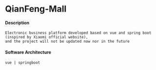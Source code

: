 # QianFeng-Mall

#### Description
```
Electronic business platform developed based on vue and spring boot (inspired by Xiaomi official website),  
and the project will not be updated now nor in the future
```

#### Software Architecture
```
vue | springboot 
```
